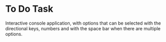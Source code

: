 # To Do Task
Interactive console application, with options that can be selected with the directional keys,
numbers and with the space bar when there are multiple options.
